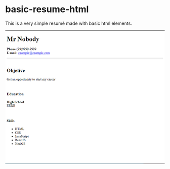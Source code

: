 # basic-resume-html

This is a very simple resumé made with basic html elements.

![](https://github.com/Riandk1/basic-resume-html/blob/master/img.PNG)
